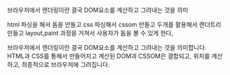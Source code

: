 브라우저에서 렌더링이란 결국 DOM요소를 계산하고 그려내는 것을 의미

html 파싱을 해서 돔을 만들고 css 파싱해서 cssom 만들고 두개를 활용해서 랜더트리 만들고 layout,paint 과정을 거쳐서 사용자가 돔을 볼 수 있게 한다, 

브라우저에서 렌더링이란 결국 DOM요소를 계산하고 그려내는 것을 의미합니다. HTML과 CSS를 통해서 만들어지고 계산된 DOM과 CSSOM은 결합되고, 위치를 계산하고, 최종적으로 브라우저에 그려집니다.
